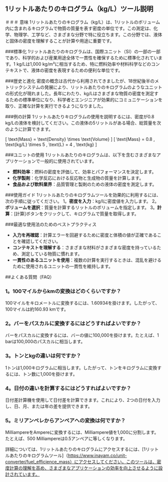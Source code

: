 ## 1リットルあたりのキログラム（kg/L）ツール説明

＃＃＃ 意味
1リットルあたりのキログラム（kg/L）は、1リットルのボリューム内に含まれるキログラムで物質の質量を表す密度の単位です。この測定は、化学、物理学、工学など、さまざまな分野で特に役立ちます。この分野では、液体と固体の密度を理解することが計算や用途に重要です。

###標準化
1リットルあたりのキログラムは、国際ユニット（SI）の一部の一部であり、科学的および産業用途全体で一貫性を確保するために標準化されています。1 kg/Lは1,000 kg/m³に相当するため、特に燃料効率や材料科学などのコンテキストで、液体の密度を表現するための便利な単位です。

###歴史と進化
密度の概念は古代から利用されてきましたが、18世紀後半のメトリックシステムの発展により、リットルあたりのキログラムのようなユニットの形式化が現れました。長年にわたり、kg/Lはさまざまな物質の密度を測定するための標準単位になり、科学者とエンジニアが効果的にコミュニケーションを取り、正確な計算を実行できるようになりました。

###例の計算
1リットルあたりキログラムの使用を説明するには、密度が0.8 kg/Lの液体を検討してください。この液体の5リットルがある場合、総質量を次のように計算できます。

\[ \text{Mass} = \text{Density} \times \text{Volume} \]
\[ \text{Mass} = 0.8 \, \text{kg/L} \times 5 \, \text{L} = 4 \, \text{kg} \]

###ユニットの使用
1リットルあたりのキログラムは、以下を含むさまざまなアプリケーションで一般的に使用されています。
-  **燃料効率**：燃料の密度を評価して、効率とパフォーマンスを決定します。
-  **化学製剤**：化学反応における反応物と生成物の質量を計算します。
-  **食品および飲料業界**：品質管理と製剤のための液体の密度を測定します。

###使用ガイド
1リットルあたりのキログラムツールを効果的に利用するには、次の手順に従ってください。
1。**密度を入力**：kg/lに密度値を入力します。
2。**ボリュームを選択**：質量を計算するリットルのボリュームを指定します。
3。**計算**：[計算]ボタンをクリックして、キログラムで質量を取得します。

###最適な使用法のためのベストプラクティス
-  **入力を再確認**：計算エラーを回避するために密度と体積の値が正確であることを確認してください。
-  **コンテキストを理解する**：さまざまな材料がさまざまな密度を持っているため、測定している物質に慣れます。
-  **一貫性のあるユニットを使用**：複数の計算を実行するときは、混乱を避けるために使用されるユニットの一貫性を維持します。

##よくある質問（FAQ）

### 1。100マイルからkmの変換はどのくらいですか？
100マイルをキロメートルに変換するには、1.60934を掛けます。したがって、100マイルは約160.93 kmです。

### 2。バーをパスカルに変換するにはどうすればよいですか？
バーをパスカルに変換するには、バーの値に100,000を掛けます。たとえば、1 barは100,000のパスカルに相当します。

### 3。トンとkgの違いは何ですか？
1トンは1,000キログラムに相当します。したがって、トンをキログラムに変換するには、トン数に1,000を掛けます。

### 4。日付の違いを計算するにはどうすればよいですか？
日付差計算機を使用して日付差を計算できます。これにより、2つの日付を入力し、日、月、または年の差を提供できます。

### 5。ミリアンペレからアンペアへの変換は何ですか？
MilliampereをAmpereに変換するには、Milliampere値を1,000に分割します。たとえば、500 Milliampereは0.5アンペアに等しくなります。

詳細については、1リットルあたりのキログラムにアクセスするには、[1リットルあたりのキログラムツール]（https://www.inayam.co/unit-converter/fuel_efficience_mass）にアクセスしてください。このツールは、密度計算の理解を高め、さまざまなアプリケーションの効率を向上させるように設計されています。